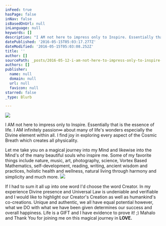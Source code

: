 ```yaml
---
inFeed: true
hasPage: false
inNav: false
isBasedOnUrl: null
inLanguage: null
keywords: []
description: "I AM not here to impress only to Inspire. Essentially that is the essence of life. I AM infinitely passion∞ about many of life's wonders especially the Divine element within all. I find joy in exploring every aspect of the Cosmic Breath which creates all physicality. "
datePublished: '2016-05-15T05:03:17.277Z'
dateModified: '2016-05-15T05:03:08.252Z'
title: ''
author: []
sourcePath: _posts/2016-05-12-i-am-not-here-to-impress-only-to-inspire-essentially-that-i.md
authors: []
publisher:
  name: null
  domain: null
  url: null
  favicon: null
starred: false
_type: Blurb

---
```

![](https://the-grid-user-content.s3-us-west-2.amazonaws.com/1b85a301-6092-498c-aabc-7db0b1d24812.jpg)

I AM not here to impress only to Inspire. Essentially that is the essence of life. I AM infinitely passion∞ about many of life's wonders especially the Divine element within all. I find joy in exploring every aspect of the Cosmic Breath which creates all physicality. 

Let me take you on a magical journey into my Mind and likewise into the Mind's of the many beautiful souls who inspire me. Some of my favorite things include nature, music, art, photography, science, Vortex Based Mathematics, self-development, reading, writing, ancient wisdom and practices, holistic health and wellness, natural living through harmony and simplicity and much more. ![](https://the-grid-user-content.s3-us-west-2.amazonaws.com/ca5fd071-4679-4501-8ff2-d8f98fc5687e.jpg)

If I had to sum it all up into one word I'd choose the word Creator. In my experience Divine presence and Universal Law is undeniable and verifiable and I would like to highlight our Creator's Creation as well as humankind's co-creations. Unique and authentic, we all have equal potential however, what we DO with what we have been given determines our success and overall happiness. Life is a GIFT and I have evidence to prove it! ;) Mahalo and Thank You for joining me on this magical journey in **LOVE.**